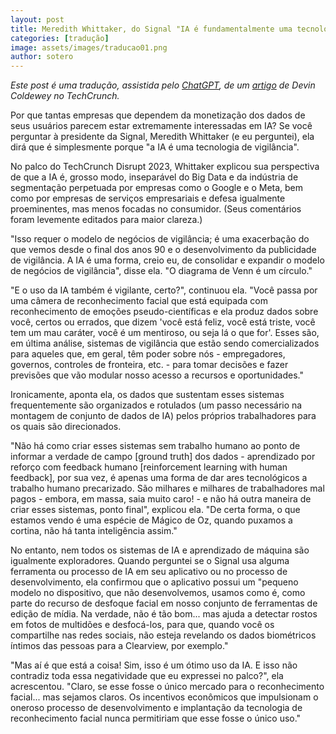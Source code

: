 ```yaml
---
layout: post 
title: Meredith Whittaker, do Signal "IA é fundamentalmente uma tecnologia de vigilância"
categories: [tradução]
image: assets/images/traducao01.png
author: sotero
---
```


_Este post é uma tradução, assistida pelo [ChatGPT](https://chat.openai.com/), de um [artigo](https://techcrunch.com/2023/09/25/signals-meredith-whittaker-ai-is-fundamentally-a-surveillance-technology/) de Devin Coldewey no TechCrunch._

Por que tantas empresas que dependem da monetização dos dados de seus usuários parecem estar extremamente interessadas em IA? Se você perguntar à presidente da Signal, Meredith Whittaker (e eu perguntei), ela dirá que é simplesmente porque "a IA é uma tecnologia de vigilância".

No palco do TechCrunch Disrupt 2023, Whittaker explicou sua perspectiva de que a IA é, grosso modo, inseparável do Big Data e da indústria de segmentação perpetuada por empresas como o Google e o Meta, bem como por empresas de serviços empresariais e defesa igualmente proeminentes, mas menos focadas no consumidor. (Seus comentários foram levemente editados para maior clareza.)

"Isso requer o modelo de negócios de vigilância; é uma exacerbação do que vemos desde o final dos anos 90 e o desenvolvimento da publicidade de vigilância. A IA é uma forma, creio eu, de consolidar e expandir o modelo de negócios de vigilância", disse ela. "O diagrama de Venn é um círculo."

"E o uso da IA também é vigilante, certo?", continuou ela. "Você passa por uma câmera de reconhecimento facial que está equipada com reconhecimento de emoções pseudo-científicas e ela produz dados sobre você, certos ou errados, que dizem 'você está feliz, você está triste, você tem um mau caráter, você é um mentiroso, ou seja lá o que for'. Esses são, em última análise, sistemas de vigilância que estão sendo comercializados para aqueles que, em geral, têm poder sobre nós - empregadores, governos, controles de fronteira, etc. - para tomar decisões e fazer previsões que vão modular nosso acesso a recursos e oportunidades."

Ironicamente, aponta ela, os dados que sustentam esses sistemas frequentemente são organizados e rotulados (um passo necessário na montagem de conjunto de dados de IA) pelos próprios trabalhadores para os quais são direcionados.

"Não há como criar esses sistemas sem trabalho humano ao ponto de informar a verdade de campo [ground truth] dos dados - aprendizado por reforço com feedback humano [reinforcement learning with human feedback], por sua vez, é apenas uma forma de dar ares tecnológicos a trabalho humano precarizado. São milhares e milhares de trabalhadores mal pagos - embora, em massa, saia muito caro! - e não há outra maneira de criar esses sistemas, ponto final", explicou ela. "De certa forma, o que estamos vendo é uma espécie de Mágico de Oz, quando puxamos a cortina, não há tanta inteligência assim."

No entanto, nem todos os sistemas de IA e aprendizado de máquina são igualmente exploradores. Quando perguntei se o Signal usa alguma ferramenta ou processo de IA em seu aplicativo ou no processo de desenvolvimento, ela confirmou que o aplicativo possui um "pequeno modelo no dispositivo, que não desenvolvemos, usamos como é, como parte do recurso de desfoque facial em nosso conjunto de ferramentas de edição de mídia. Na verdade, não é tão bom... mas ajuda a detectar rostos em fotos de multidões e desfocá-los, para que, quando você os compartilhe nas redes sociais, não esteja revelando os dados biométricos íntimos das pessoas para a Clearview, por exemplo."

"Mas aí é que está a coisa! Sim, isso é um ótimo uso da IA. E isso não contradiz toda essa negatividade que eu expressei no palco?", ela acrescentou. "Claro, se esse fosse o único mercado para o reconhecimento facial... mas sejamos claros. Os incentivos econômicos que impulsionam o oneroso processo de desenvolvimento e implantação da tecnologia de reconhecimento facial nunca permitiriam que esse fosse o único uso."
